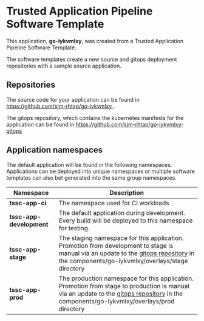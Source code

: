 # Trusted Application Pipeline Software Template

This application, **go-iykvmlxy**, was created from a Trusted Application Pipeline Software Template.

The software templates create a new source and gitops deployment repositories with a sample source application. 

## Repositories

The source code for your application can be found in [https://github.com/sjm-rhtap/go-iykvmlxy ](https://github.com/sjm-rhtap/go-iykvmlxy ).
 
The gitops repository, which contains the kubernetes manifests for the application can be found in 
[https://github.com/sjm-rhtap/go-iykvmlxy-gitops ](https://github.com/sjm-rhtap/go-iykvmlxy-gitops ) 

## Application namespaces 

The default application will be found in the following namespaces. Applications can be deployed into unique namespaces or multiple software templates can also bet generated into the same group namespaces.  

|  Namespace   |  Description   |  
| -------- | -------- |
| **tssc-app-ci** | The namespace used for CI workloads |
| **tssc-app-development** | The default application during development. Every build will be deployed to this namespace for testing. |
| **tssc-app-stage** | The staging namespace for this application. Promotion from development to stage is manual via an update to the [gitops repository](https://github.com/sjm-rhtap/go-iykvmlxy-gitops ) in the components/go-iykvmlxy/overlays/stage directory |
| **tssc-app-prod** | The production namespace for this application. Promotion from stage to production is manual via an update to the [gitops repository](https://github.com/sjm-rhtap/go-iykvmlxy-gitops ) in the components/go-iykvmlxy/overlays/prod directory |
